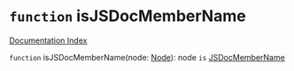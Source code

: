 # `function` isJSDocMemberName

[Documentation Index](../README.md)

`function` isJSDocMemberName(node: [Node](../interface.Node/README.md)): node `is` [JSDocMemberName](../interface.JSDocMemberName/README.md)